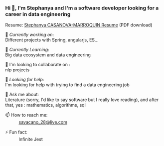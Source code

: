
### Hi 👋, I'm Stephanya and I'm a software developer looking for a career in data engineering <br>
 
Resume:  [Stephanya CASANOVA-MARROQUIN Resume](https://github.com/savacano28/savacano28.github.io/blob/main/CASANOVA-resume.pdf) (PDF download)
 
🔭 *Currently working on*: <br>
Different projects with Spring, angularjs, ES... 
 
🌱 *Currently Learning*: <br>
Big data ecosystem and data engineering <br>

👯 I'm looking to collaborate on : <br>
nlp projects

🤔 *Looking for help*: <br> 
I'm looking for help with trying to find a data engineering job<br>

💬 Ask me about: <br>
Literature (sorry, I'd like to say software but I really love reading), and after that, yes : mathematics, algorithms, sql <br>

📫 How to reach me: <br>
&nbsp;&nbsp;&nbsp;&nbsp;&nbsp;&nbsp;&nbsp;&nbsp;&nbsp;&nbsp; savacano_28@live.com

⚡ Fun fact: <br>
&nbsp;&nbsp;&nbsp;&nbsp;&nbsp;&nbsp;&nbsp;&nbsp;&nbsp;&nbsp; Infinite Jest
